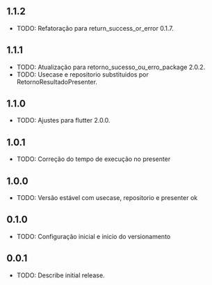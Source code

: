 ## 1.1.2

* TODO: Refatoração para return_success_or_error 0.1.7.

## 1.1.1

* TODO: Atualização para retorno_sucesso_ou_erro_package 2.0.2.
* TODO: Usecase e repositorio substituidos por RetornoResultadoPresenter.

## 1.1.0

* TODO: Ajustes para flutter 2.0.0.

## 1.0.1

* TODO: Correção do tempo de execução no presenter

## 1.0.0

* TODO: Versão estável com usecase, repositorio e presenter ok

## 0.1.0

* TODO: Configuração inicial e inicio do versionamento

## 0.0.1

* TODO: Describe initial release.

